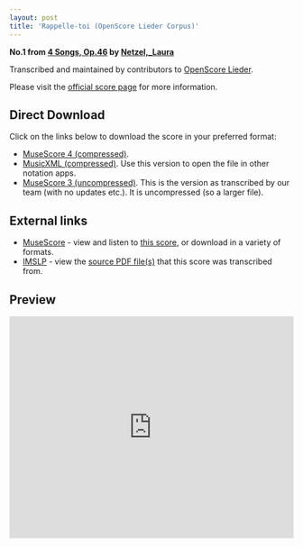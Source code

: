 ```yaml
---
layout: post
title: 'Rappelle-toi (OpenScore Lieder Corpus)'
---
```


__No.1 from [4 Songs, Op.46](https://fourscoreandmore.org/openscore/lieder/Netzel,_Laura/4_Songs,_Op.46/) by [Netzel,_Laura](https://fourscoreandmore.org/openscore/lieder/Netzel,_Laura)__

Transcribed and maintained by contributors to [OpenScore Lieder].

Please visit the [official score page] for more information.

[official score page]: https://musescore.com/openscore-lieder-corpus/scores/6661509
[OpenScore Lieder]: https://musescore.com/openscore-lieder-corpus

## Direct Download

Click on the links below to download the score in your preferred format:
- [MuseScore 4 (compressed)](https://fourscoreandmore.org/openscore/lieder/Netzel,_Laura/4_Songs,_Op.46/1_Rappelle-toi.mscz).
- [MusicXML (compressed)](https://fourscoreandmore.org/openscore/lieder/Netzel,_Laura/4_Songs,_Op.46/1_Rappelle-toi.mxl). Use this version to open the file in other notation apps.
- [MuseScore 3 (uncompressed)](https://raw.githubusercontent.com/OpenScore/Lieder/refs/heads/main/scores/Netzel,_Laura/4_Songs,_Op.46/1_Rappelle-toi/lc6661509.mscx). This is the version as transcribed by our team (with no updates etc.). It is uncompressed (so a larger file).

## External links

- [MuseScore] - view and listen to [this score][MuseScore], or download in a variety of formats.
- [IMSLP] - view the [source PDF file(s)][IMSLP] that this score was transcribed from.

[MuseScore]: https://musescore.com/score/6661509
[IMSLP]: https://imslp.org/wiki/Special:ReverseLookup/434426

## Preview

<iframe width="100%" height="394" src="https://musescore.com/openscore-lieder-corpus/scores/6661509/embed" frameborder="0" allowfullscreen allow="autoplay; fullscreen"></iframe>
